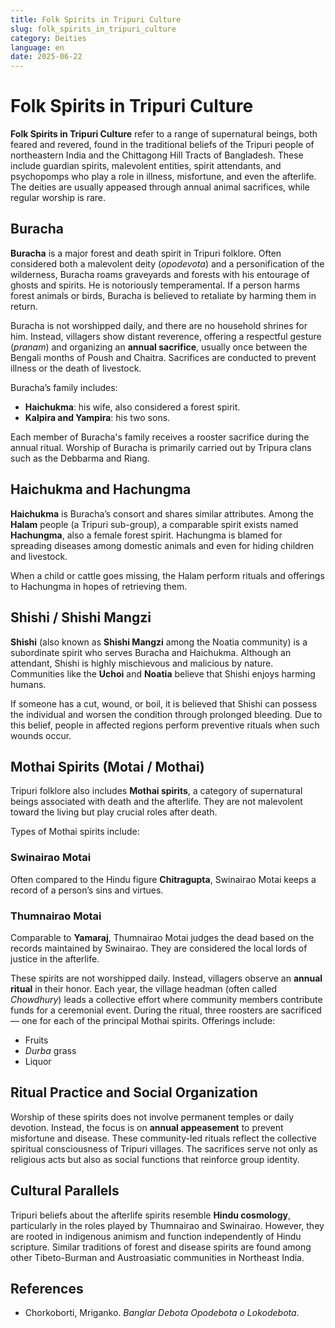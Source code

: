 ```yaml
---
title: Folk Spirits in Tripuri Culture
slug: folk_spirits_in_tripuri_culture
category: Deities
language: en
date: 2025-06-22
---
```


# **Folk Spirits in Tripuri Culture**

**Folk Spirits in Tripuri Culture** refer to a range of supernatural beings, both feared and revered, found in the traditional beliefs of the Tripuri people of northeastern India and the Chittagong Hill Tracts of Bangladesh. These include guardian spirits, malevolent entities, spirit attendants, and psychopomps who play a role in illness, misfortune, and even the afterlife. The deities are usually appeased through annual animal sacrifices, while regular worship is rare.



## **Buracha**

**Buracha** is a major forest and death spirit in Tripuri folklore. Often considered both a malevolent deity (*opodevota*) and a personification of the wilderness, Buracha roams graveyards and forests with his entourage of ghosts and spirits. He is notoriously temperamental. If a person harms forest animals or birds, Buracha is believed to retaliate by harming them in return.

Buracha is not worshipped daily, and there are no household shrines for him. Instead, villagers show distant reverence, offering a respectful gesture (*pranam*) and organizing an **annual sacrifice**, usually once between the Bengali months of Poush and Chaitra. Sacrifices are conducted to prevent illness or the death of livestock.

Buracha’s family includes:

* **Haichukma**: his wife, also considered a forest spirit.
* **Kalpira and Yampira**: his two sons.

Each member of Buracha's family receives a rooster sacrifice during the annual ritual. Worship of Buracha is primarily carried out by Tripura clans such as the Debbarma and Riang.



## **Haichukma and Hachungma**

**Haichukma** is Buracha’s consort and shares similar attributes. Among the **Halam** people (a Tripuri sub-group), a comparable spirit exists named **Hachungma**, also a female forest spirit. Hachungma is blamed for spreading diseases among domestic animals and even for hiding children and livestock.

When a child or cattle goes missing, the Halam perform rituals and offerings to Hachungma in hopes of retrieving them.


## **Shishi / Shishi Mangzi**

**Shishi** (also known as **Shishi Mangzi** among the Noatia community) is a subordinate spirit who serves Buracha and Haichukma. Although an attendant, Shishi is highly mischievous and malicious by nature. Communities like the **Uchoi** and **Noatia** believe that Shishi enjoys harming humans.

If someone has a cut, wound, or boil, it is believed that Shishi can possess the individual and worsen the condition through prolonged bleeding. Due to this belief, people in affected regions perform preventive rituals when such wounds occur.



## **Mothai Spirits (Motai / Mothai)**

Tripuri folklore also includes **Mothai spirits**, a category of supernatural beings associated with death and the afterlife. They are not malevolent toward the living but play crucial roles after death.

Types of Mothai spirits include:

### **Swinairao Motai**

Often compared to the Hindu figure **Chitragupta**, Swinairao Motai keeps a record of a person’s sins and virtues.

### **Thumnairao Motai**

Comparable to **Yamaraj**, Thumnairao Motai judges the dead based on the records maintained by Swinairao. They are considered the local lords of justice in the afterlife.

These spirits are not worshipped daily. Instead, villagers observe an **annual ritual** in their honor. Each year, the village headman (often called *Chowdhury*) leads a collective effort where community members contribute funds for a ceremonial event. During the ritual, three roosters are sacrificed — one for each of the principal Mothai spirits. Offerings include:

* Fruits
* *Durba* grass
* Liquor



## **Ritual Practice and Social Organization**

Worship of these spirits does not involve permanent temples or daily devotion. Instead, the focus is on **annual appeasement** to prevent misfortune and disease. These community-led rituals reflect the collective spiritual consciousness of Tripuri villages. The sacrifices serve not only as religious acts but also as social functions that reinforce group identity.



## **Cultural Parallels**

Tripuri beliefs about the afterlife spirits resemble **Hindu cosmology**, particularly in the roles played by Thumnairao and Swinairao. However, they are rooted in indigenous animism and function independently of Hindu scripture. Similar traditions of forest and disease spirits are found among other Tibeto-Burman and Austroasiatic communities in Northeast India.

## References

- Chorkoborti, Mriganko. *Banglar Debota Opodebota o Lokodebota*.
